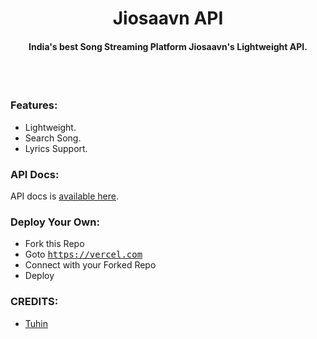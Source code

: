 <h1 align="center">
Jiosaavn API
</h1>
<h4 align="center">
India's best Song Streaming Platform Jiosaavn's Lightweight API.
</h4>
<br>
<br>

### Features:

- Lightweight.
- Search Song.
- Lyrics Support.

### API Docs:

API docs is [available here](https://api.radiobollyfm.im/docs).

### Deploy Your Own:

- Fork this Repo
- Goto <tt>https://vercel.com</tt>
- Connect with your Forked Repo
- Deploy

### CREDITS:

- [Tuhin](https://github.com/tuhinpal/ "Tuhin")

<br>
